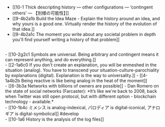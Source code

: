 - [[10-1 Thick descripting history — other configurations — ‘contingent others’ — 【別様の可能性】]]
- [[9-4b2a1b Build the Idea Maze - Explain the history around an idea, and why yours is a good one. Virtually render the history of the evolution of that idea.]]
- [[9-4b2a1c The moment you write about any societal problem in depth you'll find yourself writing a history of that problem]]
<br>
- [[10-2g2c1 Symbols are universal. Being arbitrary and contingent means it can represent anything, and do everything.]]
<br>
- [[2-1a6c0 If you don't create an explanation, you will be enmeshed in the situation (analog). You have to transcend your situation-culture-parochiality by explanations (digital). Explanation is the way to universality.]]
- [[4-1a4b2b Being reactive is like being analog in the heat of the moment]]
<br>
- [[6-3b3a Networks with billions of owners are possible]]
  - Dan Romero on the state of social networks (Farcaster): *It’s like we're back to 2008, back when Twitter was still open protocol, but with different option - blockchain technology - available.*
<br>
- [[10-1b4c ミメシス is analog-indexical, パロディア is digital-iconical, アナロギア is digital-symbolical]] #develop
<br>
- [[10-1a6 History is the analysis of the log files]]
